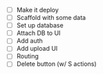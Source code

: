 - [ ] Make it deploy
- [ ] Scaffold with some data
- [ ] Set up database
- [ ] Attach DB to UI
- [ ] Add auth
- [ ] Add upload UI
- [ ] Routing
- [ ] Delete button (w/ S actions)  